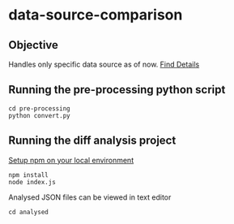# data-source-comparison

## Objective

Handles only specific data source as of now. [Find Details](https://docs.google.com/document/d/1hHBWKBQxaFE5orsVhUsvI67LO0X-IGwOpRs9FiCnfAs/edit)

## Running the pre-processing python script

```
cd pre-processing
python convert.py
```

## Running the diff analysis project

[Setup npm on your local environment](https://docs.npmjs.com/downloading-and-installing-node-js-and-npm)
```
npm install
node index.js
```

Analysed JSON files can be viewed in text editor
```
cd analysed
```

